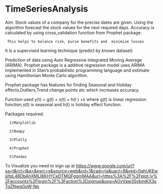 # TimeSeriesAnalysis

Aim:
      Stock values of a company for the precise dates are given.
      Using the algorithm forecast the stock values for the next required days.
      Accuracy is calculated by using cross_validation function from Prophet package.
      
     This helps to balance risk, purse benefits and  minimize losses

It is a supervised learning technique (predict by known dataset) 

Prediction of data using Auto Regressive Integrated Moving Average (ARIMA). Prophet package is a additive regression model uses ARIMA  implemented in Stan’s probabilistic programming language and estimate using Hamiltonian Monte Carlo algorithm. 

Prophet package has features for finding Seasonal and Holiday effects,Outliers,Trend change points etc which increases accuracy. 

Function used y(t) = g(t) + s(t) + h(t ) +ε  where g(t) is linear regression function,s(t) is seasonal and h(t) is holiday effect function.

Packages required:

      1)Matplotlib
      
      2)Numpy
      
      3)Plotly
      
      4)Prophet
      
      5)Pandas

To Visualize you need to sign up at
https://www.google.com/url?sa=t&rct=j&q=&esrc=s&source=web&cd=1&cad=rja&uact=8&ved=0ahUKEwjjjfqL48DbAhXMLI8KHYCeDTMQFggmMAA&url=https%3A%2F%2Fplot.ly%2Faccounts%2Flogin%2F%3Faction%3Dsignup&usg=AOvVaw35vkmiKX3sTqZNwgGoW-Np
